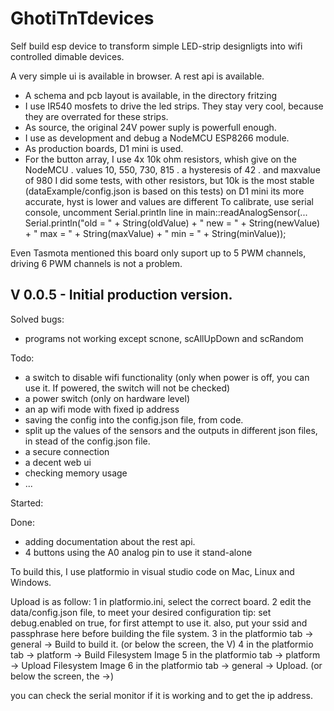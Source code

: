 # GhotiTnTdevices

Self build esp device to transform simple LED-strip designligts into wifi controlled dimable devices.

A very simple ui is available in browser.
A rest api is available.

- A schema and pcb layout is available, in the directory fritzing
- I use IR540 mosfets to drive the led strips. They stay very cool, because they are overrated for these strips.
- As source, the original 24V power suply is powerfull enough.
- I use as development and debug a NodeMCU ESP8266 module.
- As production boards, D1 mini is used.
- For the button array, I use 4x 10k ohm resistors, whish give on the NodeMCU
   . values 10, 550, 730, 815
   . a hysteresis of 42
   . and maxvalue of 980
  I did some tests, with other resistors, but 10k is the most stable
   (dataExample/config.json is based on this tests)
  on D1 mini its more accurate, hyst is lower and values are different
  To calibrate, use serial console, uncomment Serial.println line in main::readAnalogSensor(...
    Serial.println("old = " + String(oldValue) + " new = " + String(newValue) + " max = " + String(maxValue) + " min = " + String(minValue));

Even Tasmota mentioned this board only suport up to 5 PWM channels, driving 6 PWM channels is not a problem.

V 0.0.5 - Initial production version.
-------------------------------------

Solved bugs:
- programs not working except scnone, scAllUpDown and scRandom

Todo:
- a switch to disable wifi functionality (only when power is off, you can use it. If powered, the switch will not be checked)
- a power switch (only on hardware level)
- an ap wifi mode with fixed ip address
- saving the config into the config.json file, from code.
- split up the values of the sensors and the outputs in different json files, in stead of the config.json file.
- a secure connection
- a decent web ui
- checking memory usage
- ...

Started:

Done:
- adding documentation about the rest api.
- 4 buttons using the A0 analog pin to use it stand-alone

To build this, I use platformio in visual studio code on Mac, Linux and Windows.

Upload is as follow:
 1 in platformio.ini, select the correct board.
 2 edit the data/config.json file, to meet your desired configuration
   tip: set debug.enabled on true, for first attempt to use it.
        also, put your ssid and passphrase here before building the file system.
 3 in the platformio tab -> general -> Build to build it. (or below the screen, the V)
 4 in the platformio tab -> platform -> Build Filesystem Image
 5 in the platformio tab -> platform -> Upload Filesystem Image
 6 in the platformio tab -> general -> Upload. (or below the screen, the ->)
 
 you can check the serial monitor if it is working and to get the ip address.